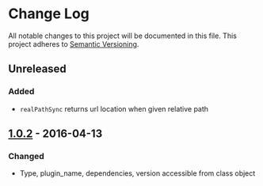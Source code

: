# Change Log
All notable changes to this project will be documented in this file.
This project adheres to [Semantic Versioning](http://semver.org/).

## Unreleased
### Added
* `realPathSync` returns url location when given relative path

## [1.0.2] - 2016-04-13
### Changed
* Type, plugin_name, dependencies, version accessible from class object

[1.0.2]: https://github.com/koopjs/koop-s3fs/compare/v1.0.2..v1.0.1
